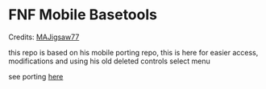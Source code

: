 # FNF Mobile Basetools
Credits: [MAJigsaw77](https://github.com/MAJigsaw77)

this repo is based on his mobile porting repo, this is here for easier access, modifications and using his old deleted controls select menu

see porting [here](https://github.com/MobilePorting/FNF-mobile-basetools/blob/main/PORTING.md)
